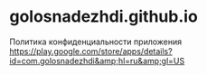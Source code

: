 # golosnadezhdi.github.io
Политика конфиденциальности приложения https://play.google.com/store/apps/details?id=com.golosnadezhdi&amp;hl=ru&amp;gl=US 
